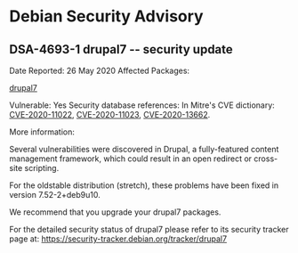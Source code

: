 
Debian Security Advisory
========================


DSA-4693-1 drupal7 -- security update
-------------------------------------



Date Reported:
26 May 2020
Affected Packages:

[drupal7](https://packages.debian.org/src:drupal7)

Vulnerable:
Yes
Security database references:
In Mitre's CVE dictionary: [CVE-2020-11022](https://security-tracker.debian.org/tracker/CVE-2020-11022), [CVE-2020-11023](https://security-tracker.debian.org/tracker/CVE-2020-11023), [CVE-2020-13662](https://security-tracker.debian.org/tracker/CVE-2020-13662).  

More information:

Several vulnerabilities were discovered in Drupal, a fully-featured
content management framework, which could result in an open redirect or
cross-site scripting.


For the oldstable distribution (stretch), these problems have been fixed
in version 7.52-2+deb9u10.


We recommend that you upgrade your drupal7 packages.


For the detailed security status of drupal7 please refer to
its security tracker page at:
<https://security-tracker.debian.org/tracker/drupal7>





